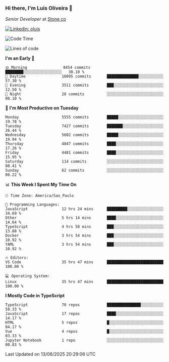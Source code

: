 ### Hi there, I'm Luis Oliveira 👋
*Senior Developer* at [Stone co](https://www.stone.com.br)  

[![Linkedin: oluis](https://img.shields.io/badge/-ooluis-blue?style=flat-square&logo=Linkedin&logoColor=white&link=https://www.linkedin.com/in/ooluis)](https://www.linkedin.com/in/ooluis/)

<!--START_SECTION:waka-->
![Code Time](http://img.shields.io/badge/Code%20Time-4%2C870%20hrs%2051%20mins-blue)

![Lines of code](https://img.shields.io/badge/From%20Hello%20World%20I%27ve%20Written-12.8%20million%20lines%20of%20code-blue)

**I'm an Early 🐤** 

```text
🌞 Morning                8454 commits        ████████░░░░░░░░░░░░░░░░░   30.10 % 
🌆 Daytime                16095 commits       ██████████████░░░░░░░░░░░   57.30 % 
🌃 Evening                3511 commits        ███░░░░░░░░░░░░░░░░░░░░░░   12.50 % 
🌙 Night                  28 commits          ░░░░░░░░░░░░░░░░░░░░░░░░░   00.10 % 
```
📅 **I'm Most Productive on Tuesday** 

```text
Monday                   5555 commits        █████░░░░░░░░░░░░░░░░░░░░   19.78 % 
Tuesday                  7427 commits        ███████░░░░░░░░░░░░░░░░░░   26.44 % 
Wednesday                5602 commits        █████░░░░░░░░░░░░░░░░░░░░   19.94 % 
Thursday                 4847 commits        ████░░░░░░░░░░░░░░░░░░░░░   17.26 % 
Friday                   4481 commits        ████░░░░░░░░░░░░░░░░░░░░░   15.95 % 
Saturday                 114 commits         ░░░░░░░░░░░░░░░░░░░░░░░░░   00.41 % 
Sunday                   62 commits          ░░░░░░░░░░░░░░░░░░░░░░░░░   00.22 % 
```


📊 **This Week I Spent My Time On** 

```text
🕑︎ Time Zone: America/Sao_Paulo

💬 Programming Languages: 
JavaScript               12 hrs 24 mins      █████████░░░░░░░░░░░░░░░░   34.69 % 
Other                    5 hrs 14 mins       ████░░░░░░░░░░░░░░░░░░░░░   14.64 % 
TypeScript               4 hrs 58 mins       ███░░░░░░░░░░░░░░░░░░░░░░   13.88 % 
Docker                   3 hrs 54 mins       ███░░░░░░░░░░░░░░░░░░░░░░   10.92 % 
YAML                     3 hrs 54 mins       ███░░░░░░░░░░░░░░░░░░░░░░   10.92 % 

🔥 Editors: 
VS Code                  35 hrs 47 mins      █████████████████████████   100.00 % 

💻 Operating System: 
Linux                    35 hrs 47 mins      █████████████████████████   100.00 % 
```

**I Mostly Code in TypeScript** 

```text
TypeScript               70 repos            ███████████████░░░░░░░░░░   58.33 % 
JavaScript               17 repos            ████░░░░░░░░░░░░░░░░░░░░░   14.17 % 
HTML                     5 repos             █░░░░░░░░░░░░░░░░░░░░░░░░   04.17 % 
Vue                      4 repos             █░░░░░░░░░░░░░░░░░░░░░░░░   03.33 % 
Jupyter Notebook         1 repo              ░░░░░░░░░░░░░░░░░░░░░░░░░   00.83 % 
```




 Last Updated on 13/06/2025 20:29:06 UTC
<!--END_SECTION:waka-->
